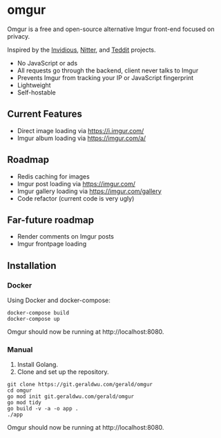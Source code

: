 # omgur

Omgur is a free and open-source alternative Imgur front-end focused on privacy.

Inspired by the [Invidious](https://github.com/iv-org/invidious), [Nitter](https://github.com/zedeus/nitter), and [Teddit](https://github.com/teddit-net/teddit) projects.

- No JavaScript or ads
- All requests go through the backend, client never talks to Imgur
- Prevents Imgur from tracking your IP or JavaScript fingerprint
- Lightweight
- Self-hostable

## Current Features

- Direct image loading via https://i.imgur.com/
- Imgur album loading via https://imgur.com/a/

## Roadmap

- Redis caching for images
- Imgur post loading via https://imgur.com/
- Imgur gallery loading via https://imgur.com/gallery
- Code refactor (current code is very ugly)

## Far-future roadmap

- Render comments on Imgur posts
- Imgur frontpage loading

## Installation

### Docker

Using Docker and docker-compose:

```
docker-compose build
docker-compose up
```

Omgur should now be running at http://localhost:8080.

### Manual

1. Install Golang.
2. Clone and set up the repository.
```
git clone https://git.geraldwu.com/gerald/omgur
cd omgur
go mod init git.geraldwu.com/gerald/omgur
go mod tidy
go build -v -a -o app .
./app
```

Omgur should now be running at http://localhost:8080.
